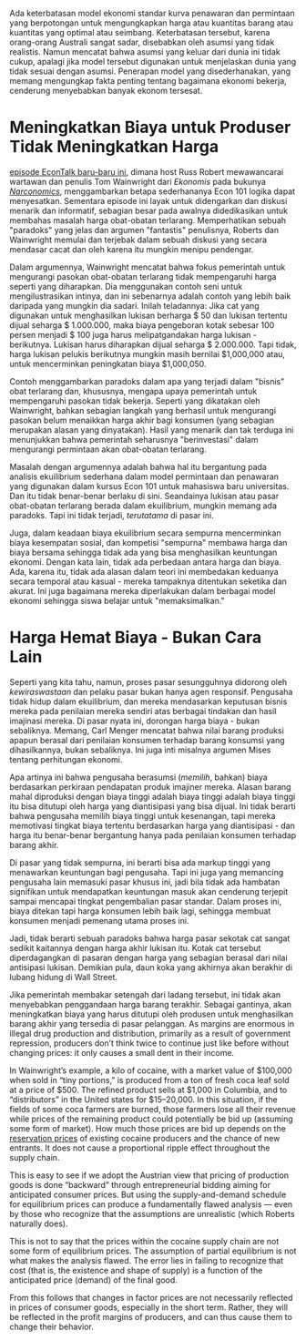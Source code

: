 Ada keterbatasan model ekonomi standar kurva penawaran dan permintaan yang berpotongan untuk mengungkapkan harga atau kuantitas barang atau kuantitas yang optimal atau seimbang. Keterbatasan tersebut, karena orang-orang Australi sangat sadar, disebabkan oleh asumsi yang tidak realistis. Namun mencatat bahwa asumsi yang keluar dari dunia ini tidak cukup, apalagi jika model tersebut digunakan untuk menjelaskan dunia yang tidak sesuai dengan asumsi. Penerapan model yang disederhanakan, yang memang mengungkap fakta penting tentang bagaimana ekonomi bekerja, cenderung menyebabkan banyak ekonom tersesat.

# Meningkatkan Biaya untuk Produser Tidak Meningkatkan Harga

[episode EconTalk baru-baru ini](http://www.econtalk.org/archives/2017/02/tom*wainwright.html), dimana host Russ Robert mewawancarai wartawan dan penulis Tom Wainwright dari *Ekonomis* pada bukunya *[Narconomics](https://www.amazon.com/Narconomics-How-Run-Drug-Cartel/dp/1610395832/?tag=misesinsti-20)*, menggambarkan betapa sederhananya Econ 101 logika dapat menyesatkan. Sementara episode ini layak untuk didengarkan dan diskusi menarik dan informatif, sebagian besar pada awalnya didedikasikan untuk membahas masalah harga obat-obatan terlarang. Memperhatikan sebuah "paradoks" yang jelas dan argumen "fantastis" penulisnya, Roberts dan Wainwright memulai dan terjebak dalam sebuah diskusi yang secara mendasar cacat dan oleh karena itu mungkin menipu pendengar.

Dalam argumennya, Wainwright mencatat bahwa fokus pemerintah untuk mengurangi pasokan obat-obatan terlarang tidak mempengaruhi harga seperti yang diharapkan. Dia menggunakan contoh seni untuk mengilustrasikan intinya, dan ini sebenarnya adalah contoh yang lebih baik daripada yang mungkin dia sadari. Inilah teladannya: Jika cat yang digunakan untuk menghasilkan lukisan berharga $ 50 dan lukisan tertentu dijual seharga $ 1.000.000, maka biaya pengeboran kotak sebesar 100 persen menjadi $ 100 juga harus melipatgandakan harga lukisan - berikutnya. Lukisan harus diharapkan dijual seharga $ 2.000.000. Tapi tidak, harga lukisan pelukis berikutnya mungkin masih bernilai $1,000,000 atau, untuk mencerminkan peningkatan biaya $1,000,050.

Contoh menggambarkan paradoks dalam apa yang terjadi dalam "bisnis" obat terlarang dan, khususnya, mengapa upaya pemerintah untuk mempengaruhi pasokan tidak bekerja. Seperti yang dikatakan oleh Wainwright, bahkan sebagian langkah yang berhasil untuk mengurangi pasokan belum menaikkan harga akhir bagi konsumen (yang sebagian merupakan alasan yang dinyatakan). Hasil yang menarik dan tak terduga ini menunjukkan bahwa pemerintah seharusnya "berinvestasi" dalam mengurangi permintaan akan obat-obatan terlarang.

Masalah dengan argumennya adalah bahwa hal itu bergantung pada analisis ekuilibrium sederhana dalam model permintaan dan penawaran yang digunakan dalam kursus Econ 101 untuk mahasiswa baru universitas. Dan itu tidak benar-benar berlaku di sini. Seandainya lukisan atau pasar obat-obatan terlarang berada dalam ekuilibrium, mungkin memang ada paradoks. Tapi ini tidak terjadi, *terutatama* di pasar ini.

Juga, dalam keadaan biaya ekuilibrium secara sempurna mencerminkan biaya kesempatan sosial, dan kompetisi "sempurna" membawa harga dan biaya bersama sehingga tidak ada yang bisa menghasilkan keuntungan ekonomi. Dengan kata lain, tidak ada perbedaan antara harga dan biaya. Ada, karena itu, tidak ada alasan dalam teori ini membedakan keduanya secara temporal atau kasual - mereka tampaknya ditentukan seketika dan akurat. Ini juga bagaimana mereka diperlakukan dalam berbagai model ekonomi sehingga siswa belajar untuk "memaksimalkan."

# Harga Hemat Biaya - Bukan Cara Lain

Seperti yang kita tahu, namun, proses pasar sesungguhnya didorong oleh *kewiraswastaan* dan pelaku pasar bukan hanya agen responsif. Pengusaha tidak hidup dalam ekuilibrium, dan mereka mendasarkan keputusan bisnis mereka pada penilaian mereka sendiri atas berbagai tindakan dan hasil imajinasi mereka. Di pasar nyata ini, dorongan harga biaya - bukan sebaliknya. Memang, Carl Menger mencatat bahwa nilai barang produksi apapun berasal dari penilaian konsumen terhadap barang konsumsi yang dihasilkannya, bukan sebaliknya. Ini juga inti misalnya argumen Mises tentang perhitungan ekonomi.

Apa artinya ini bahwa pengusaha berasumsi (*memilih*, bahkan) biaya berdasarkan perkiraan pendapatan produk imajiner mereka. Alasan barang mahal diproduksi dengan biaya tinggi adalah biaya tinggi adalah biaya tinggi itu bisa ditutupi oleh harga yang diantisipasi yang bisa dijual. Ini tidak berarti bahwa pengusaha memilih biaya tinggi untuk kesenangan, tapi mereka memotivasi tingkat biaya tertentu berdasarkan harga yang diantisipasi - dan harga itu benar-benar bergantung hanya pada penilaian konsumen terhadap barang akhir.

Di pasar yang tidak sempurna, ini berarti bisa ada markup tinggi yang menawarkan keuntungan bagi pengusaha. Tapi ini juga yang memancing pengusaha lain memasuki pasar khusus ini, jadi bila tidak ada hambatan signifikan untuk mendapatkan keuntungan masuk akan cenderung terjepit sampai mencapai tingkat pengembalian pasar standar. Dalam proses ini, biaya ditekan tapi harga konsumen lebih baik lagi, sehingga membuat konsumen menjadi pemenang utama proses ini.

Jadi, tidak berarti sebuah paradoks bahwa harga pasar sekotak cat sangat sedikit kaitannya dengan harga akhir lukisan itu. Kotak cat tersebut diperdagangkan di pasaran dengan harga yang sebagian berasal dari nilai antisipasi lukisan. Demikian pula, daun koka yang akhirnya akan berakhir di lubang hidung di Wall Street.</em>

Jika pemerintah membakar setengah dari ladang tersebut, ini tidak akan menyebabkan penggandaan harga barang terakhir. Sebagai gantinya, akan meningkatkan biaya yang harus ditutupi oleh produsen untuk menghasilkan barang akhir yang tersedia di pasar pelanggan. As margins are enormous in illegal drug production and distribution, primarily as a result of government repression, producers don’t think twice to continue just like before without changing prices: it only causes a small dent in their income.

In Wainwright’s example, a kilo of cocaine, with a market value of $100,000 when sold in “tiny portions,” is produced from a ton of fresh coca leaf sold at a price of $500. The refined product sells at $1,000 in Columbia, and to “distributors” in the United states for $15–20,000. In this situation, if the fields of some coca farmers are burned, those farmers lose all their revenue while prices of the remaining product could potentially be bid up (assuming some form of market). How much those prices are bid up depends on the [reservation prices](https://en.wikipedia.org/wiki/Reservation*price) of existing cocaine producers and the chance of new entrants. It does not cause a proportional ripple effect throughout the supply chain.

This is easy to see if we adopt the Austrian view that pricing of production goods is done “backward” through entrepreneurial bidding aiming for anticipated consumer prices. But using the supply-and-demand schedule for equilibrium prices can produce a fundamentally flawed analysis — even by those who recognize that the assumptions are unrealistic (which Roberts naturally does).

This is not to say that the prices within the cocaine supply chain are not some form of equilibrium prices. The assumption of partial equilibrium is not what makes the analysis flawed. The error lies in failing to recognize that cost (that is, the existence and shape of supply) is a function of the anticipated price (demand) of the final good.

From this follows that changes in factor prices are not necessarily reflected in prices of consumer goods, especially in the short term. Rather, they will be reflected in the profit margins of producers, and can thus cause them to change their behavior.